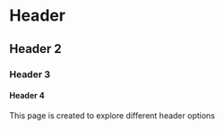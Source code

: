 # Header
## Header 2
### Header 3
#### Header 4 
This page is created to explore different header options 
